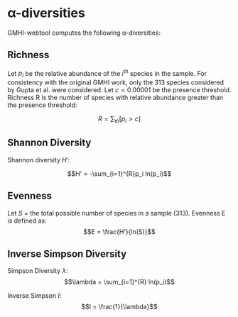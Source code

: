 # α-diversities

GMHI-webtool computes the following α-diversities:

## Richness
Let $p_i$ be the relative abundance of the $i$<SUP>th</SUP> species in the sample.
For consistency with the original GMHI work, only the 313 species considered by Gupta et al. were considered.
Let $c = 0.00001$ be the presence threshold.
Richness R is the number of species with relative abundance greater than the presence threshold:

$$R = \sum_{\forall i}[p_i > c]$$

## Shannon Diversity
Shannon diversity $H'$:

$$H' = -\sum_{i=1}^{R}p_i ln(p_i)$$

## Evenness
Let $S$ = the total possible number of species in a sample (313).
Evenness E is defined as:
$$E = \frac{H'}{ln(S)}$$

## Inverse Simpson Diversity

Simpson Diversity $\lambda$:
$$\lambda = \sum_{i=1}^{R} ln(p_i)$$

Inverse Simpson $I$:
$$I = \frac{1}{\lambda}$$
